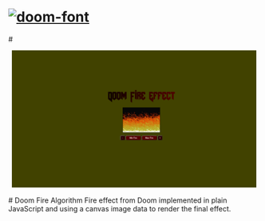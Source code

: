 


<h1><a href="https://fontmeme.com/doom-font/"><img src="https://fontmeme.com/permalink/211015/70899727f7c97240063c5f4d37356491.png" alt="doom-font" border="0" margin="0 0 0 60px"></a></h1>
#
<p align="center">
  <a href="">
    <img src=".github/Doomfire.gif" width="490">
  </a>
</p>
# Doom Fire Algorithm
Fire effect from Doom implemented in plain JavaScript and using a canvas image data to render the final effect.
